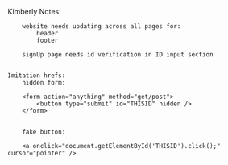 Kimberly Notes:

        website needs updating across all pages for:
            header
            footer

        signUp page needs id verification in ID input section


    Imitation hrefs:
        hidden form:

        <form action="anything" method="get/post">
            <button type="submit" id="THISID" hidden />
        </form>


        fake button:

        <a onclick="document.getElementById('THISID').click();" cursor="pointer" />
